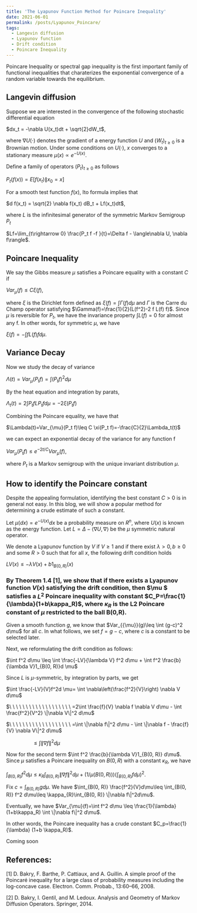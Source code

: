 ```yaml
---
title: 'The Lyapunov Function Method for Poincare Inequality'
date: 2021-06-01
permalink: /posts/Lyapunov_Poincare/
tags:
  - Langevin diffusion
  - Lyapunov function
  - Drift condition
  - Poincare Inequality
---
```



Poincare Inequality or spectral gap inequality is the first important family of functional inequalities that charaterizes the exponential convergence of a random variable towards the equilibrium.


## Langevin diffusion

Suppose we are interested in the convergence of the following stochastic differential equation

$dx_t = -\nabla U(x_t)dt + \sqrt{2}dW_t$,

where $\nabla U(\cdot)$ denotes the gradient of a energy function $U$ and $(W_t)_{t\geq 0}$ is a Brownian motion. Under some conditions on $U(\cdot)$, $x$ converges to a stationary measure $\mu(x)\propto e^{-U(x)}$.


Define a family of operators $(P_t)_{t\geq 0}$ as follows

$P_t(f(x)) = E[f(x_t)\|x_0=x]$

For a smooth test function $f(x)$, Ito formula implies that

$d f(x_t) = \sqrt{2} \nabla f(x_t) dB_t + Lf(x_t)dt$,

where $L$ is the infinitesimal generator of the symmetric Markov Semigroup $P_t$ 

$Lf=\lim_{t\rightarrow 0} \frac{P_t f -f }{t}=\Delta f - \langle\nabla U, \nabla f\rangle$.

## Poincare Inequality

We say the Gibbs measure $\mu$ satisfies a Poincare equality with a constant $C$ if

$Var_{\mu}(f)\leq C \xi(f)$,

where $\xi$ is the Dirichlet form defined as $\xi(f)=\int \Gamma(f)d\mu$ and $\Gamma$ is the Carre du Champ operator satisfying $\Gamma(f)=\frac{1}{2}(L(f^2)-2 f L(f) f)$. Since $\mu$ is reversible for $P_t$, we have the invariance property $\int L(f)=0$ for almost any f. In other words, for symmetric $\mu$, we have 

$\xi(f)=-\int f L(f) f d\mu$.


## Variance Decay

Now we study the decay of variance

$\Lambda(t)=Var_{\mu}(P_t f)= \int(P_t f)^2d\mu$

By the heat equation and integration by parats, 

$\Lambda_t(t)=2\int P_t f L P_t f d\mu = -2 \xi(P_t f)$

Combining the Poincare equality, we have that

$\Lambda(t)=Var_{\mu}(P_t f)\leq C \xi(P_t f)=-\frac{C}{2}\Lambda_t(t)$

we can expect an exponential decay of the variance for any function f

$Var_{\mu}(P_t f)\leq e^{-2t/C} Var_{\mu}(f)$, 

where $P_t$ is a Markov semigroup with the unique invariant distribution $\mu$.


## How to identify the Poincare constant

Despite the appealing formulation, identifying the best constant $C>0$ is in general not easy. In this blog, we will show a popular method for determining a crude estimate of such a constant.



Let $\mu(dx)=e^{-U(x)}dx$ be a probability measure on $R^n$, where $U(x)$ is known as the energy function. Let $L=\Delta - \langle\nabla U, \nabla\rangle$ be the $\mu$ symmetric natural operator.


We denote a Lyapunov function by $V$ if $V\geq 1$ and if there exist $\lambda>0, b\geq 0$ and some $R > 0$ such that for all $x$, the following drift condition holds

$LV(x) ≤ -\lambda V(x) + b 1_{B(0, R)}(x)$

### By Theorem 1.4 [1], we show that if there exists a Lyapunov function $V(x)$ satisfying the drift condition, then $\mu $ satisfies a $L^2$ Poincare inequality with constant $C_P=\frac{1}{\lambda}(1+b\kappa_R)$, where $\kappa_R$ is the L2 Poincare constant of $\mu$ restricted to the ball B(0,R).



Given a smooth function $g$, we know that $Var_{\{\mu}}(g)\leq \int (g-c)^2 d\mu$ for all $c$. In what follows, we set $f=g-c$, where $c$ is a constant to be selected later.

Next, we reformulating the drift condition as follows:

$\int f^2 d\mu \leq \int \frac{-LV}{\lambda V} f^2 d\mu + \int f^2 \frac{b}{\lambda V}1_{B(0, R)}d \mu$


Since $L$ is $\mu$-symmetric, by integration by parts, we get

$\int \frac{-LV}{V}f^2d \mu= \int \nabla\left(\frac{f^2}{V}\right) \nabla V d\mu$

$\ \ \ \ \ \ \ \ \ \ \ \ \ \ \ \ \ \ \  =2\int \frac{f}{V} \nabla f \nabla V d\mu  - \int \frac{f^2}{V^2} \|\nabla V\|^2 d\mu$

$\ \ \ \ \ \ \ \ \ \ \ \ \ \ \ \ \ \ \ =\int \|\nabla f\|^2 d\mu - \int \|\nabla f - \frac{f}{V} \nabla V\|^2 d\mu$

$\ \ \ \ \ \ \ \ \ \ \ \ \ \ \ \ \ \ \leq \int \|\nabla f\|^2 d\mu$

Now for the second term $\int f^2 \frac{b}{\lambda V}1_{B(0, R)} d\mu$. Since $\mu$ satisfies a Poincare inequality on $B(0, R)$ with a constant $\kappa_R$, we have

$\int_{B(0, R)} f^2 d\mu\leq \kappa_R \int_{B(0, R)} \|\nabla f\|^2 d\mu + (1/\mu(B(0, R))) \left(\int_{B(0, R)} fd\mu\right)^2$.

Fix $c=\int_{B(0, R)} gd\mu$. We have
$\int_{B(0, R)} \frac{f^2}{V}d\mu\leq \int_{B(0, R)} f^2 d\mu\leq \kappa_{R}\int_{B(0, R)} \|\nabla f\|^2d\mu$.

Eventually, we have
$Var_{\mu}(f)=\int f^2 d\mu \leq \frac{1}{\lambda} (1+b\kappa_R) \int \|\nabla f\|^2 d\mu$.

In other words, the Poincare inequality has a crude constant $C_p=\frac{1}{\lambda} (1+b \kappa_R)$.

Coming soon

## References:

[1] D. Bakry, F. Barthe, P. Cattiaux, and A. Guillin. A simple proof of the Poincaré inequality for a large class of probability measures including the log-concave case. Electron. Comm. Probab., 13:60–66, 2008.

[2] D. Bakry, I. Gentil, and M. Ledoux. Analysis and Geometry of Markov Diffusion Operators. Springer, 2014.
